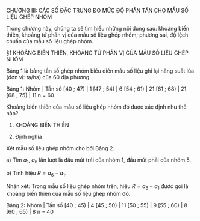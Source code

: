 CHƯƠNG III: CÁC SỐ ĐẶC TRƯNG ĐO MỨC ĐỘ PHÂN TÁN CHO MẪU SỐ LIỆU GHÉP NHÓM

Trong chương này, chúng ta sẽ tìm hiểu những nội dung sau: khoảng biến thiên, khoảng tứ phân vị của mẫu số liệu ghép nhóm; phương sai, độ lệch chuẩn của mẫu số liệu ghép nhóm.

§1 KHOẢNG BIẾN THIÊN, KHOẢNG TỨ PHÂN VỊ CỦA MẪU SỐ LIỆU GHÉP NHÓM

Bảng 1 là bảng tần số ghép nhóm biểu diễn mẫu số liệu ghi lại năng suất lúa (đơn vị: tạ/ha) của 60 địa phương.

Bảng 1:
Nhóm | Tần số
[40 ; 47) | 1
[47 ; 54) | 6
[54 ; 61) | 21
[61 ; 68) | 21
[68 ; 75) | 11
n = 60

Khoảng biến thiên của mẫu số liệu ghép nhóm đó được xác định như thế nào?

1. KHOẢNG BIẾN THIÊN

1. Định nghĩa

Xét mẫu số liệu ghép nhóm cho bởi Bảng 2.

a) Tìm $a_1$, $a_6$ lần lượt là đầu mút trái của nhóm 1, đầu mút phải của nhóm 5.

b) Tính hiệu $R = a_6 - a_1$.

Nhận xét: Trong mẫu số liệu ghép nhóm trên, hiệu $R = a_6 - a_1$ được gọi là khoảng biến thiên của mẫu số liệu ghép nhóm đó.

Bảng 2:
Nhóm | Tần số
[40 ; 45) | 4
[45 ; 50) | 11
[50 ; 55) | 9
[55 ; 60) | 8
[60 ; 65) | 8
n = 40